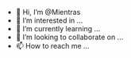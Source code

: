 - 👋 Hi, I’m @Mientras
- 👀 I’m interested in ...
- 🌱 I’m currently learning ...
- 💞️ I’m looking to collaborate on ...
- 📫 How to reach me ...

<!---
Mientras/Mientras is a ✨ special ✨ repository because its `README.md` (this file) appears on your GitHub profile.
You can click the Preview link to take a look at your changes.
--->
